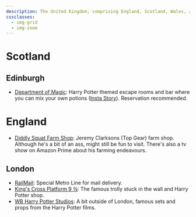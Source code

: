 ```yaml
---
description: The United Kingdom, comprising England, Scotland, Wales, and Northern Ireland, is notable for its diverse cultures, historic significance, and varied landscapes.
cssclasses:
  - img-grid
  - img-zoom
---
```

# Scotland

## Edinburgh

* [Department of Magic](https://www.departmentofmagic.com/): Harry Potter themed escape rooms and bar where you can mix your own potions ([Insta Story](https://www.instagram.com/reel/CxvmhJKpj5X/?utm\_source=ig\_web\_button\_share\_sheet\&igshid=ZDNlZDc0MzIxNw==)). Reservation recommended.

# England

* [Diddly Squat Farm Shop](https://diddlysquatfarmshop.com/): Jeremy Clarksons (Top Gear) farm shop. Although he's a bit of an ass, might still be fun to visit. There's also a tv show on Amazon Prime about his farming endeavours.

## London

* [RailMail](https://www.youtube.com/watch?v=j3wnbqghcCA): Special Metro Line for mail delivery.
* [King's Cross Platform 9 ¾](https://www.kingscross.co.uk/harry-potters-platform-9-34): The famous trolly stuck in the wall and Harry Potter shop.
* [WB Harry Potter Studios](https://www.wbstudiotour.co.uk/): A bit outside of London, famous sets and props from the Harry Potter films.
